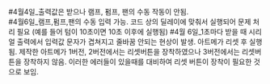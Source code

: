 #4월4일_출력값은 받으나 램프, 펌프, 팬의 수동 작동이 안됨. <br>
#4월6일_램프,펌프,팬의 수동 입력 가능. 코드 상의 딜레이에 맞춰서 실행되어 문제 처리 필요
  (예를 들어 텀이 10초이면 10초 이후에 실행됨)
#4월 6일_1초마다 받을 때 시리얼 출력에서 입력값 문자가 겹쳐지고 줄바꿈 안되는 현상이 발생. 
  아트메가 리셋 후 실행 됨. 제작한 아트메가 1버전, 2버전에서는 리셋버튼을 장착하였으나 3버전에서는 리셋버튼을 장착하지 않음. 
  이러한 에러들이 있을때를 대비하여 리셋 버튼이 장착이 필요한 것으로 보임.

